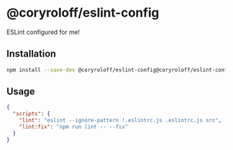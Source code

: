 # @coryroloff/eslint-config

ESLint configured for me!

## Installation

```bash
npm install --save-dev @coryroloff/eslint-config@coryroloff/eslint-config
```

## Usage

```json
{
  "scripts": {
    "lint": "eslint --ignore-pattern !.eslintrc.js .eslintrc.js src",
    "lint:fix": "npm run lint -- --fix"
  }
}
```
